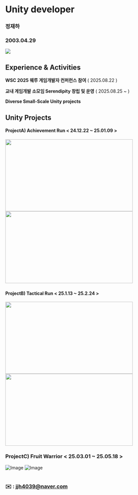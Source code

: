 # **Unity developer**

### **정재하**
### **2003.04.29**
<img src="https://img.shields.io/badge/unity-ffffff?style=for-the-badge&logo=unity&logoColor=black">

## Experience & Activities

**WSC 2025 웨루 게임개발자 컨퍼런스 참여** ( 2025.08.22 )

**교내 게임개발 소모임 Serendipity 창립 및 운영** ( 2025.08.25 ~ )

**Diverse Small-Scale Unity projects**

## Unity Projects

#### **ProjectA) Achievement Run < 24.12.22 ~ 25.01.09 >**
<img src=https://github.com/user-attachments/assets/0d00eeae-8f97-4cce-9d47-a6e45272ae94 width="400" height="225"/>
<img src=https://github.com/user-attachments/assets/7113e1e6-136a-402c-84ad-11e6b81a60a2 width="400" height="225"/>

###
#### **ProjectB) Tactical Run < 25.1.13 ~ 25.2.24 >**
<img src=https://github.com/user-attachments/assets/163fac54-55ec-424d-b734-763d42381670 width="400" height="225"/>
<img src=https://github.com/user-attachments/assets/a365bd57-d140-4bc0-967b-b9eac05d7a17 width="400" height="225"/>

###
### **ProjectC) Fruit Warrior < 25.03.01 ~ 25.05.18 >**
![Image](https://github.com/user-attachments/assets/a8ba86b6-e2a5-4bd1-9229-951089f4b0f9) 
![Image](https://github.com/user-attachments/assets/99c7b09c-7cb9-43f9-b3c1-25ea6512350d)

#

### ✉️ : jjh4039@naver.com 
